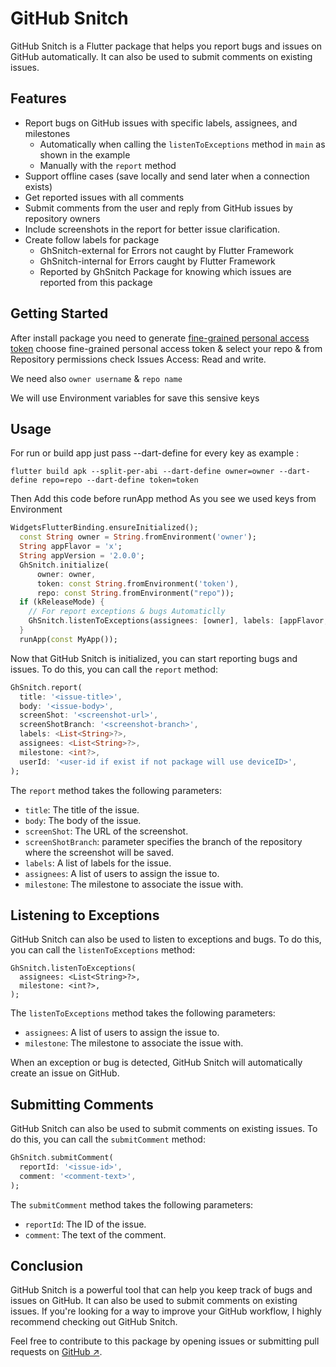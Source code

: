 # GitHub Snitch

GitHub Snitch is a Flutter package that helps you report bugs and issues on GitHub automatically. It can also be used to submit comments on existing issues.

## Features
- Report bugs on GitHub issues with specific labels, assignees, and milestones
  - Automatically when calling the `listenToExceptions` method in `main` as shown in the example
  - Manually with the `report` method
- Support offline cases (save locally and send later when a connection exists)
- Get reported issues with all comments
- Submit comments from the user and reply from GitHub issues by repository owners
- Include screenshots in the report for better issue clarification.
- Create follow labels for package
	- GhSnitch-external for Errors not caught by Flutter Framework
	- GhSnitch-internal for Errors caught by Flutter Framework
  - Reported by GhSnitch Package for knowing which issues are reported from this package


## Getting Started

After install package you need to generate [fine-grained personal access token](https://docs.github.com/en/authentication/keeping-your-account-and-data-secure/creating-a-personal-access-token) choose fine-grained personal access token & select your repo & from Repository permissions check Issues
Access: Read and write.

We need also `owner username` & `repo name`

We will use Environment variables for save this sensive keys
## Usage

For run or build app just pass --dart-define for every key as example :

```
flutter build apk --split-per-abi --dart-define owner=owner --dart-define repo=repo --dart-define token=token
```

Then Add this code before runApp method
As you see we used keys from Environment
```dart
WidgetsFlutterBinding.ensureInitialized();
  const String owner = String.fromEnvironment('owner');
  String appFlavor = 'x';
  String appVersion = '2.0.0';
  GhSnitch.initialize(
      owner: owner,
      token: const String.fromEnvironment('token'),
      repo: const String.fromEnvironment("repo"));
  if (kReleaseMode) {
    // For report exceptions & bugs Automaticlly
    GhSnitch.listenToExceptions(assignees: [owner], labels: [appFlavor, appVersion]);
  }
  runApp(const MyApp());
```
Now that GitHub Snitch is initialized, you can start reporting bugs and issues. To do this, you can call the `report` method:

```dart
GhSnitch.report(
  title: '<issue-title>',
  body: '<issue-body>',
  screenShot: '<screenshot-url>',
  screenShotBranch: '<screenshot-branch>',
  labels: <List<String>?>,
  assignees: <List<String>?>,
  milestone: <int?>,
  userId: '<user-id if exist if not package will use deviceID>',
);
```

The `report` method takes the following parameters:

* `title`: The title of the issue.
* `body`: The body of the issue.
* `screenShot`: The URL of the screenshot.
* `screenShotBranch`: parameter specifies the branch of the repository where the screenshot will be saved.
* `labels`: A list of labels for the issue.
* `assignees`: A list of users to assign the issue to.
* `milestone`: The milestone to associate the issue with.

## Listening to Exceptions

GitHub Snitch can also be used to listen to exceptions and bugs. To do this, you can call the `listenToExceptions` method:

```
GhSnitch.listenToExceptions(
  assignees: <List<String>?>,
  milestone: <int?>,
);
```

The `listenToExceptions` method takes the following parameters:

* `assignees`: A list of users to assign the issue to.
* `milestone`: The milestone to associate the issue with.

When an exception or bug is detected, GitHub Snitch will automatically create an issue on GitHub.

## Submitting Comments

GitHub Snitch can also be used to submit comments on existing issues. To do this, you can call the `submitComment` method:

```dart
GhSnitch.submitComment(
  reportId: '<issue-id>',
  comment: '<comment-text>',
);
```

The `submitComment` method takes the following parameters:

* `reportId`: The ID of the issue.
* `comment`: The text of the comment.

## Conclusion

GitHub Snitch is a powerful tool that can help you keep track of bugs and issues on GitHub. It can also be used to submit comments on existing issues. If you're looking for a way to improve your GitHub workflow, I highly recommend checking out GitHub Snitch.

Feel free to contribute to this package by opening issues or submitting pull requests on [GitHub ↗](https://github.com/M97Chahboun/github_snitch).

